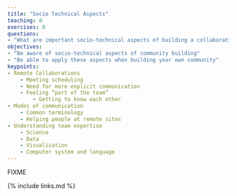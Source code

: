 ```yaml
---
title: "Socio Technical Aspects"
teaching: 0
exercises: 0
questions:
- "What are important socio-technical aspects of building a collaborative community?"
objectives:
- "Be aware of socio-technical aspects of community building"
- "Be able to apply these aspects when building your own community"
keypoints:
- Remote Collaborations
    - Meeting scheduling
    - Need for more explicit communication
    - Feeling “part of the team”
        - Getting to know each other
- Modes of communication
    - Common terminology
    - Helping people at remote sites
- Understanding team expertise
    - Science
    - Data
    - Visualization
    - Computer system and language
---
```

FIXME

{% include links.md %}
